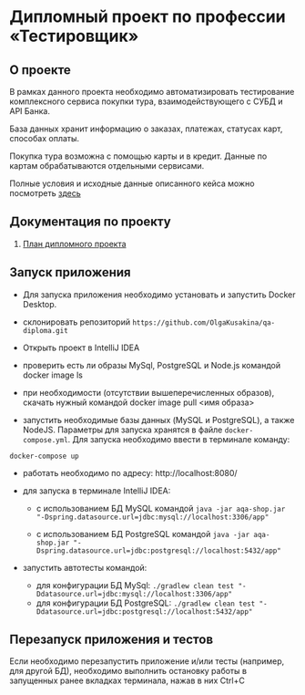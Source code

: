 # Дипломный проект по профессии «Тестировщик»


## О проекте
В рамках данного проекта необходимо автоматизировать тестирование комплексного сервиса покупки тура, взаимодействующего с СУБД и API Банка.

База данных хранит информацию о заказах, платежах, статусах карт, способах оплаты.

Покупка тура возможна с помощью карты и в кредит. Данные по картам обрабатываются отдельными сервисами. 

Полные условия и исходные данные описанного кейса можно посмотреть [здесь](https://github.com/netology-code/qa-diploma)

## Документация по проекту

1. [План дипломного проекта](https://github.com/OlgaKusakina/qa-diploma/blob/main/Plan.md)


## Запуск приложения

* Для запуска приложения необходимо установать и запустить Docker Desktop. 

* склонировать репозиторий `https://github.com/OlgaKusakina/qa-diploma.git`

* Открыть проект в IntelliJ IDEA

* проверить есть ли образы MySql, PostgreSQL и Node.js командой docker image ls

* при необходимости (отсутствии вышеперечисленных образов), скачать нужный командой docker image pull <имя образа>


* запустить необходимые базы данных (MySQL и PostgreSQL), а также NodeJS. Параметры для запуска хранятся в файле `docker-compose.yml`. Для запуска необходимо ввести в терминале команду:
```
docker-compose up
```

* работать необходимо по адресу: http://localhost:8080/


* для запуска в терминале IntelliJ IDEA:

    - с использованием БД MySQL командой `java -jar aqa-shop.jar "-Dspring.datasource.url=jdbc:mysql://localhost:3306/app"`

    - с использованием БД PostgreSQL командой `java -jar aqa-shop.jar "-Dspring.datasource.url=jdbc:postgresql://localhost:5432/app"`


* запустить автотесты командой:

    - для конфигурации БД MySql:
      `./gradlew clean test "-Ddatasource.url=jdbc:mysql://localhost:3306/app"`
    - для конфигурации БД PostgreSQL:
      `./gradlew clean test "-Ddatasource.url=jdbc:postgresql://localhost:5432/app"`

## Перезапуск приложения и тестов
Если необходимо перезапустить приложение и/или тесты (например, для другой БД), необходимо выполнить остановку работы в запущенных ранее вкладках терминала, нажав в них Ctrl+С